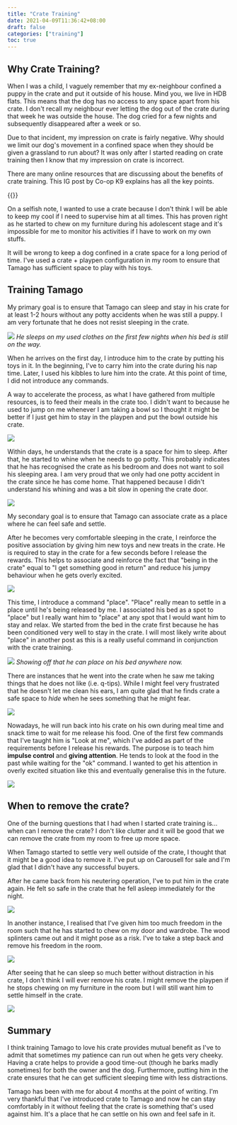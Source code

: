 ```yaml
---
title: "Crate Training"
date: 2021-04-09T11:36:42+08:00
draft: false
categories: ["training"]
toc: true
---
```


## Why Crate Training?

When I was a child, I vaguely remember that my ex-neighbour confined a puppy in the crate and put it outside of his house. Mind you, we live in HDB flats. This means that the dog has no access to any space apart from his crate. I don't recall my neighbour ever letting the dog out of the crate during that week he was outside the house. The dog cried for a few nights and subsequently disappeared after a week or so.

Due to that incident, my impression on crate is fairly negative. Why should we limit our dog's movement in a confined space when they should be given a grassland to run about? It was only after I started reading on crate training then I know that my impression on crate is incorrect. 

There are many online resources that are discussing about the benefits of crate training. This IG post by Co-op K9 explains has all the key points.

{{<instagram CNJNXAJDIeZ>}}

On a selfish note, I wanted to use a crate because I don't think I will be able to keep my cool if I need to supervise him at all times. This has proven right as he started to chew on my furniture during his adolescent stage and it's impossible for me to monitor his activities if I have to work on my own stuffs.

It will be wrong to keep a dog confined in a crate space for a long period of time. I've used a crate + playpen configuration in my room to ensure that Tamago has sufficient space to play with his toys.

## Training Tamago

My primary goal is to ensure that Tamago can sleep and stay in his crate for at least 1-2 hours without any potty accidents when he was still a puppy. I am very fortunate that he does not resist sleeping in the crate. 

![](/images/2021-04-09/1.jpg)
*He sleeps on my used clothes on the first few nights when his bed is still on the way.*

When he arrives on the first day, I introduce him to the crate by putting his toys in it. In the beginning, I've to carry him into the crate during his nap time. Later, I used his kibbles to lure him into the crate. At this point of time, I did not introduce any commands.

A way to accelerate the process, as what I have gathered from multiple resources, is to feed their meals in the crate too. I didn't want to because he used to jump on me whenever I am taking a bowl so I thought it might be better if I just get him to stay in the playpen and put the bowl outside his crate.

![](/images/2021-04-09/2.jpg)

Within days, he understands that the crate is a space for him to sleep. After that, he started to whine when he needs to go potty. This probably indicates that he has recognised the crate as his bedroom and does not want to soil his sleeping area. I am very proud that we only had one potty accident in the crate since he has come home. That happened because I didn't understand his whining and was a bit slow in opening the crate door.

![](/images/2021-04-09/3.jpg)

My secondary goal is to ensure that Tamago can associate crate as a place where he can feel safe and settle.

After he becomes very comfortable sleeping in the crate, I reinforce the positive association by giving him new toys and new treats in the crate. He is required to stay in the crate for a few seconds before I release the rewards. This helps to associate and reinforce the fact that "being in the crate" equal to "I get something good in return" and reduce his jumpy behaviour when he gets overly excited. 

![](/images/2021-04-09/6.jpg)

This time, I introduce a command "place". "Place" really mean to settle in a place until he's being released by me. I associated his bed as a spot to "place" but I really want him to "place" at any spot that I would want him to stay and relax. We started from the bed in the crate first because he has been conditioned very well to stay in the crate. I will most likely write about "place" in another post as this is a really useful command in conjunction with the crate training.

![](/images/2021-04-09/9.jpg)
*Showing off that he can place on his bed anywhere now.*

There are instances that he went into the crate when he saw me taking things that he does not like (i.e. q-tips). While I might feel very frustrated that he doesn't let me clean his ears, I am quite glad that he finds crate a safe space to *hide* when he sees something that he might fear.

![](/images/2021-04-09/5.jpg)

Nowadays, he will run back into his crate on his own during meal time and snack time to wait for me release his food. One of the first few commands that I've taught him is "Look at me", which I've added as part of the requirements before I release his rewards. The purpose is to teach him **impulse control** and **giving attention**. He tends to look at the food in the past while waiting for the "ok" command. I wanted to get his attention in overly excited situation like this and eventually generalise this in the future. 

![](/images/2021-04-09/8.JPG)

## When to remove the crate?

One of the burning questions that I had when I started crate training is... when can I remove the crate? I don't like clutter and it will be good that we can remove the crate from my room to free up more space.

When Tamago started to settle very well outside of the crate, I thought that it might be a good idea to remove it. I've put up on Carousell for sale and I'm glad that I didn't have any successful buyers.

After he came back from his neutering operation, I've to put him in the crate again. He felt so safe in the crate that he fell asleep immediately for the night.

![](/images/2021-04-09/4.jpg)

In another instance, I realised that I've given him too much freedom in the room such that he has started to chew on my door and wardrobe. The wood splinters came out and it might pose as a risk. I've to take a step back and remove his freedom in the room.

![](/images/2021-04-09/5.jpeg)

After seeing that he can sleep so much better without distraction in his crate, I don't think I will ever remove his crate. I might remove the playpen if he stops chewing on my furniture in the room but I will still want him to settle himself in the crate.

![](/images/2021-04-09/7.JPG)

## Summary

I think training Tamago to love his crate provides mutual benefit as I've to admit that sometimes my patience can run out when he gets very cheeky. Having a crate helps to provide a good time-out (though he barks madly sometimes) for both the owner and the dog. Furthermore, putting him in the crate ensures that he can get sufficient sleeping time with less distractions.

Tamago has been with me for about 4 months at the point of writing. I'm very thankful that I've introduced crate to Tamago and now he can stay comfortably in it without feeling that the crate is something that's used against him. It's a place that he can settle on his own and feel safe in it.